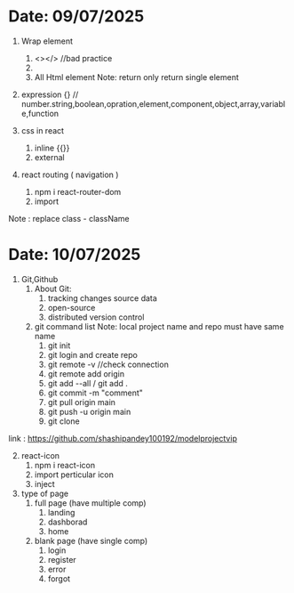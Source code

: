 <h1>Date: 09/07/2025</h1>

1) Wrap element
    1) <></> //bad practice
    2) <Fragment>
    3) All Html element
Note: return only return single element

2)  expression 
    {} // number.string,boolean,opration,element,component,object,array,variable,function

3) css in react
    1) inline
        {{}}
    2) external

4) react routing ( navigation )
    1) npm i react-router-dom
    2) import

Note : replace class - className


<h1>Date: 10/07/2025</h1>

1) Git,Github
    1) About Git:
        1) tracking changes source data
        2) open-source
        3) distributed version control
    2) git command list
        Note: local project name and repo must have same name
        1) git init
        2) git login and create repo
        3) git remote -v               //check connection
        4) git remote add origin <path>
        5) git add --all / git add .
        6) git commit -m "comment"
        7) git pull origin main
        8) git push -u origin main
        9) git clone <path>

link : https://github.com/shashipandey100192/modelprojectvip

2) react-icon
    1) npm i react-icon
    2) import perticular icon
    3) inject
3) type of page
    1) full page (have multiple comp)
        1) landing
        2) dashborad
        3) home
    2) blank page (have single comp) 
        1) login
        2) register
        3) error
        4) forgot
    
